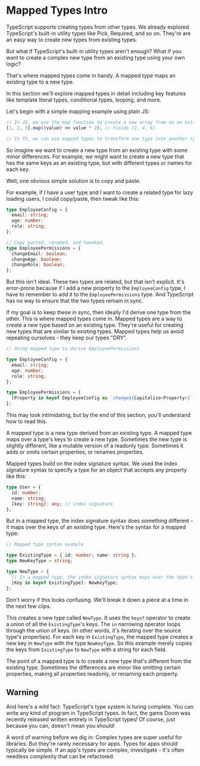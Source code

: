 # Mapped Types Intro

TypeScript supports creating types from other types. We already explored TypeScript's built-in utility types like Pick, Required, and so on. They're are an easy way to create new types from existing types.

But what if TypeScript's built-in utility types aren't enough? What if you want to create a complex new type from an existing type using your own logic?

That's where mapped types come in handy. A mapped type maps an existing type to a new type.

In this section we'll explore mapped types in detail including key features like template literal types, conditional types, looping, and more.

Let's begin with a simple mapping example using plain JS:

```ts
// In JS, we use the map function to create a new array from an an existing array.
[1, 2, 3].map((value) => value * 2); // Yields [2, 4, 6]

// In TS, we can use mapped types to transform one type into another type.
```

So imagine we want to create a new type from an existing type with some minor differences. For example, we might want to create a new type that has the same keys as an existing type, but with different types or names for each key.

Well, one obvious simple solution is to copy and paste.

For example, if I have a user type and I want to create a related type for lazy loading users, I could copy/paste, then tweak like this:

```ts
type EmployeeConfig = {
  email: string;
  age: number;
  role: string;
};

// Copy pasted, renamed, and tweaked.
type EmployeePermissions = {
  changeEmail: boolean;
  changeAge: boolean;
  changeRole: boolean;
};
```

But this isn't ideal. These two types are related, but that isn't explicit. It's error-prone because if I add a new property to the `EmployeeConfig` type, I have to remember to add it to the `EmployeePermissions` type. And TypeScript has no way to ensure that the two types remain in sync.

If my goal is to keep these in sync, then ideally I'd derive one type from the other. This is where mapped types come in. Mapped types are a way to create a new type based on an existing type. They're useful for creating new types that are similar to existing types. Mapped types help us avoid repeating ourselves - they keep our types "DRY".

```ts
// Using mapped type to derive EmployeePermissions

type EmployeeConfig = {
  email: string;
  age: number;
  role: string;
};

type EmployeePermissions = {
  [Property in keyof EmployeeConfig as `change${Capitalize<Property>}`]: boolean;
};
```

This may look intimidating, but by the end of this section, you'll understand how to read this.

A mapped type is a new type derived from an existing type. A mapped type maps over a type's keys to create a new type. Sometimes the new type is slightly different, like a mutable version of a readonly type. Sometimes it adds or omits certain properties, or renames properties.

Mapped types build on the index signature syntax. We used the index signature syntax to specify a type for an object that accepts any property like this:

```ts
type User = {
  id: number;
  name: string;
  [key: string]: any; // index signature
};
```

But in a mapped type, the index signature syntax does something different - it maps over the keys of an existing type. Here's the syntax for a mapped type:

```ts
// Mapped type syntax example

type ExistingType = { id: number; name: string };
type NewKeyType = string;

type NewType = {
  // In a mapped type, the index signature syntax maps over the type's keys
  [Key in keyof ExistingType]: NewKeyType;
};
```

Don't worry if this looks confusing. We'll break it down a piece at a time in the next few clips.

This creates a new type called `NewType`. It uses the `keyof` operator to create a union of all the `ExistingType`'s keys. The `in` narrowing operator loops through the union of keys. (in other words, it's iterating over the source type's properties). For each key in `ExistingType`, the mapped type creates a new key in `NewType` with the type `NewKeyType`. So this example merely copies the keys from `ExistingType` to `NewType` with a string for each field.

The point of a mapped type is to create a new type that's different from the existing type. Sometimes the differences are minor like omitting certain properties, making all properties readonly, or renaming each property.

## Warning

And here's a wild fact: TypeScript's type system is turing complete. You can write any kind of program in TypeScript types. In fact, the game Doom was recently released written entirely in TypeScript types! Of course, just because you can, doesn't mean you should!

A word of warning before we dig in: Complex types are super useful for libraries. But they're rarely necessary for apps. Types for apps should typically be simple. If an app's types are complex, investigate - it's often needless complexity that can be refactored.
